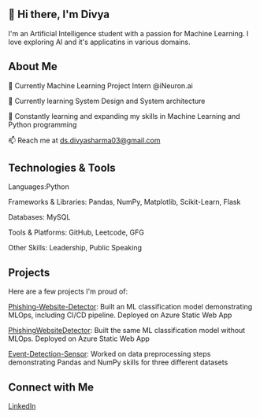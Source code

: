## 👋 Hi there, I'm Divya

I'm an Artificial Intelligence student with a passion for Machine Learning. I love exploring AI and it's applicatins in various domains. 

## About Me
💼 Currently Machine Learning Project Intern @iNeuron.ai

🌱 Currently learning System Design and System architecture

🌱 Constantly learning and expanding my skills in Machine Learning and Python programming

📫 Reach me at ds.divyasharma03@gmail.com

## Technologies & Tools

Languages:Python 

Frameworks & Libraries: Pandas, NumPy, Matplotlib, Scikit-Learn, Flask

Databases: MySQL

Tools & Platforms: GitHub, Leetcode, GFG

Other Skills: Leadership, Public Speaking

## Projects

Here are a few projects I'm proud of:

[Phishing-Website-Detector](https://github.com/03divyasharma/Phishing-Website-Detector): Built an ML classification model demonstrating MLOps, including CI/CD pipeline. Deployed on Azure Static Web App

[PhishingWebsiteDetector](https://github.com/03divyasharma/PhishingWebsiteDetector): Built the same ML classification model without MLOps. Deployed on Azure Static Web App

[Event-Detection-Sensor](https://github.com/03divyasharma/Event-Detection-Sensor): Worked on data preprocessing steps demonstrating Pandas and NumPy skills for three different datasets

## Connect with Me
[LinkedIn](https://www.linkedin.com/in/divya-sharma-6850aa22b/)

<!---
03divyasharma/03divyasharma is a ✨ special ✨ repository because its `README.md` (this file) appears on your GitHub profile.
You can click the Preview link to take a look at your changes.
--->
